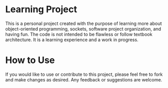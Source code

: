 # Learning Project
 
This is a personal project created with the purpose of learning more about object-oriented programming, sockets, software project organization, and having fun. The code is not intended to be flawless or follow textbook architecture. It is a learning experience and a work in progress.

How to Use
============
If you would like to use or contribute to this project, please feel free to fork and make changes as desired. Any feedback or suggestions are welcome.